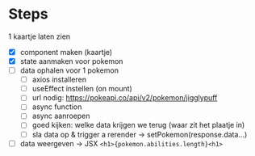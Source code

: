 # Steps

1 kaartje laten zien

- [x] component maken (kaartje)
- [x] state aanmaken voor pokemon
- [ ] data ophalen voor 1 pokemon
  - [ ] axios installeren
  - [ ] useEffect instellen (on mount)
  - [ ] url nodig: https://pokeapi.co/api/v2/pokemon/jigglypuff
  - [ ] async function
  - [ ] async aanroepen
  - [ ] goed kijken: welke data krijgen we terug (waar zit het plaatje in)
  - [ ] sla data op & trigger a rerender -> setPokemon(response.data...)
- [ ] data weergeven -> JSX `<h1>{pokemon.abilities.length}<h1>`
